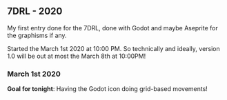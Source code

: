 ## 7DRL - 2020

My first entry done for the 7DRL, done with Godot and maybe Aseprite
for the graphisms if any.

Started the March 1st 2020 at 10:00 PM.
So technically and ideally, version 1.0 will be out at most the March 8th at 10:00PM!

### March 1st 2020
**Goal for tonight**: Having the Godot icon doing grid-based movements!
